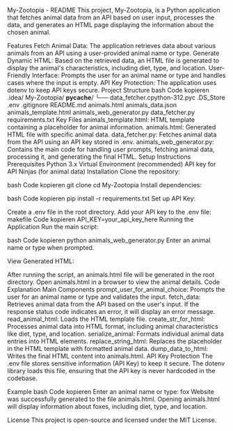 My-Zootopia - README
This project, My-Zootopia, is a Python application that fetches animal data from an API based on user input, processes the data, and generates an HTML page displaying the information about the chosen animal.

Features
Fetch Animal Data: The application retrieves data about various animals from an API using a user-provided animal name or type.
Generate Dynamic HTML: Based on the retrieved data, an HTML file is generated to display the animal's characteristics, including diet, type, and location.
User-Friendly Interface: Prompts the user for an animal name or type and handles cases where the input is empty.
API Key Protection: The application uses dotenv to keep API keys secure.
Project Structure
bash
Code kopieren
.idea/
My-Zootopia/
__pycache__/
  └── data_fetcher.cpython-312.pyc
.DS_Store
.env
.gitignore
README.md
animals.html
animals_data.json
animals_template.html
animals_web_generator.py
data_fetcher.py
requirements.txt
Key Files
animals_template.html: HTML template containing a placeholder for animal information.
animals.html: Generated HTML file with specific animal data.
data_fetcher.py: Fetches animal data from the API using an API key stored in .env.
animals_web_generator.py: Contains the main code for handling user prompts, fetching animal data, processing it, and generating the final HTML.
Setup Instructions
Prerequisites
Python 3.x
Virtual Environment (recommended)
API key for API Ninjas (for animal data)
Installation
Clone the repository:

bash
Code kopieren
git clone <repository-url>
cd My-Zootopia
Install dependencies:

bash
Code kopieren
pip install -r requirements.txt
Set up API Key:

Create a .env file in the root directory.
Add your API key to the .env file:
makefile
Code kopieren
API_KEY=your_api_key_here
Running the Application
Run the main script:

bash
Code kopieren
python animals_web_generator.py
Enter an animal name or type when prompted.

View Generated HTML:

After running the script, an animals.html file will be generated in the root directory.
Open animals.html in a browser to view the animal details.
Code Explanation
Main Components
prompt_user_for_animal_choice: Prompts the user for an animal name or type and validates the input.
fetch_data: Retrieves animal data from the API based on the user's input. If the response status code indicates an error, it will display an error message.
read_animal_html: Loads the HTML template file.
create_str_for_html: Processes animal data into HTML format, including animal characteristics like diet, type, and location.
serialize_animal: Formats individual animal data entries into HTML elements.
replace_string_html: Replaces the placeholder in the HTML template with formatted animal data.
dump_data_to_html: Writes the final HTML content into animals.html.
API Key Protection
The .env file stores sensitive information (API Key) to keep it secure. The dotenv library loads this file, ensuring that the API key is never hardcoded in the codebase.

Example
bash
Code kopieren
Enter an animal name or type: fox
Website was successfully generated to the file animals.html.
Opening animals.html will display information about foxes, including diet, type, and location.

License
This project is open-source and licensed under the MIT License.

